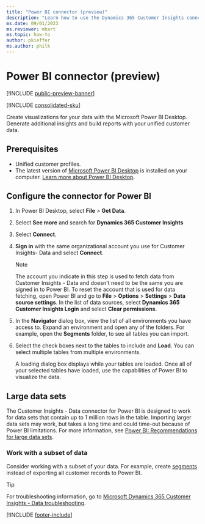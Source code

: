```yaml
---
title: "Power BI connector (preview)"
description: "Learn how to use the Dynamics 365 Customer Insights connector in Power BI."
ms.date: 09/01/2023
ms.reviewer: mhart
ms.topic: how-to
author: pkieffer
ms.author: philk
---
```


# Power BI connector (preview)

[!INCLUDE [public-preview-banner](includes/public-preview-banner.md)]

[!INCLUDE [consolidated-sku](./includes/consolidated-sku.md)]

Create visualizations for your data with the Microsoft Power BI Desktop. Generate additional insights and build reports with your unified customer data.

## Prerequisites

- Unified customer profiles.
- The latest version of [Microsoft Power BI Desktop](https://powerbi.microsoft.com/desktop/) is installed on your computer. [Learn more about Power BI Desktop](/power-bi/desktop-what-is-desktop).

## Configure the connector for Power BI

1. In Power BI Desktop, select **File** > **Get Data**.

1. Select **See more** and search for **Dynamics 365 Customer Insights**

1. Select **Connect**.

1. **Sign in** with the same organizational account you use for Customer Insights- Data and select **Connect**.
   > [!NOTE]
   > The account you indicate in this step is used to fetch data from Customer Insights - Data and doesn't need to be the same you are signed in to Power BI. To reset the account that is used for data fetching, open Power BI and go to **File** > **Options** > **Settings** > **Data source settings**. In the list of data sources, select **Dynamics 365 Customer Insights Login** and select **Clear permissions**.  

1. In the **Navigator** dialog box, view the list of all environments you have access to. Expand an environment and open any of the folders. For example, open the **Segments** folder, to see all tables you can import.

1. Select the check boxes next to the tables to include and **Load**. You can select multiple tables from multiple environments.

   A loading dialog box displays while your tables are loaded. Once all of your selected tables have loaded, use the capabilities of Power BI to visualize the data.

## Large data sets

The Customer Insights - Data connector for Power BI is designed to work for data sets that contain up to 1 million rows in the table. Importing larger data sets may work, but takes a long time and could time-out because of Power BI limitations. For more information, see [Power BI: Recommendations for large data sets](/power-bi/admin/service-premium-what-is#large-datasets).

### Work with a subset of data

Consider working with a subset of your data. For example, create [segments](segments.md) instead of exporting all customer records to Power BI.

> [!TIP]
> For troubleshooting information, go to [Microsoft Dynamics 365 Customer Insights - Data troubleshooting](/troubleshoot/dynamics-365/customer-insights/welcome-customer-insights).

[!INCLUDE [footer-include](includes/footer-banner.md)]
